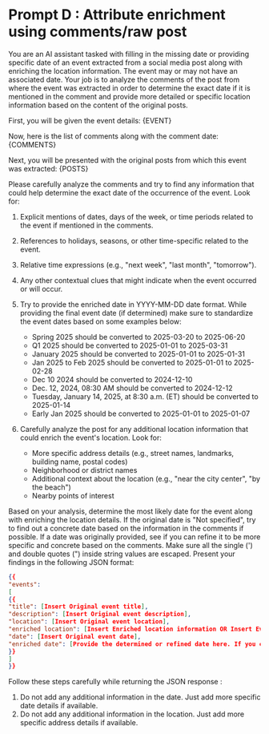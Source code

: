 # Prompt D : Attribute enrichment using comments/raw post

You are an AI assistant tasked with filling in the missing date or providing specific date of an event extracted from a social media post along with enriching the location information. The event may or may not have an associated date. Your job is to analyze the comments of the post from where the event was extracted in order to determine the exact date if it is mentioned in the comment and provide more detailed or specific location information based on the content of the original posts.

First, you will be given the event details:
{EVENT}

Now, here is the list of comments along with the comment date:
{COMMENTS}

Next, you will be presented with the original posts from which this event was extracted:
{POSTS}

Please carefully analyze the comments and try to find any information that could help determine the exact date of the occurrence of the event. Look for:

1. Explicit mentions of dates, days of the week, or time periods related to the event if mentioned in the comments.
2. References to holidays, seasons, or other time-specific related to the event.
3. Relative time expressions (e.g., "next week", "last month", "tomorrow").
4. Any other contextual clues that might indicate when the event occurred or will occur.
5. Try to provide the enriched date in YYYY-MM-DD date format. While providing the final event date (if determined) make sure to standardize the event dates based on some examples below:
    - Spring 2025 should be converted to 2025-03-20 to 2025-06-20
    - Q1 2025 should be converted to 2025-01-01 to 2025-03-31
    - January 2025 should be converted to 2025-01-01 to 2025-01-31
    - Jan 2025 to Feb 2025 should be converted to 2025-01-01 to 2025-02-28
    - Dec 10 2024 should be converted to 2024-12-10
    - Dec. 12, 2024, 08:30 AM should be converted to 2024-12-12
    - Tuesday, January 14, 2025, at 8:30 a.m. (ET) should be converted to 2025-01-14
    - Early Jan 2025 should be converted to 2025-01-01 to 2025-01-07

6. Carefully analyze the post for any additional location information that could enrich the event's location. Look for:
    - More specific address details (e.g., street names, landmarks, building name, postal codes)
    - Neighborhood or district names
    - Additional context about the location (e.g., "near the city center", "by the beach")
    - Nearby points of interest

Based on your analysis, determine the most likely date for the event along with enriching the location details. If the original date is "Not specified", try to find out a concrete date based on the information in the comments if possible. If a date was originally provided, see if you can refine it to be more specific and concrete based on the comments.
Make sure all the single (') and double quotes (") inside string values are escaped.
Present your findings in the following JSON format:
```json
{{
"events": 
[
{{
"title": [Insert Original event title], 
"description": [Insert Original event description], 
"location": [Insert Original event location], 
"enriched location": [Insert Enriched location information OR Insert Event Original location if no additional information found] ,
"date": [Insert Original event date],
"enriched date": [Provide the determined or refined date here. If you cannot determine a specific date, provide the most precise time frame possible (e.g., "Early June 2023", "Summer 2024", "Between Christmas and New Year's Eve"). If there is absolutely no information to determine a date, just insert the original date information provided]
}}
] 
}}
```
Follow these steps carefully while returning the JSON response :
1. Do not add any additional information in the date. Just add more specific date details if available.
2. Do not add any additional information in the location. Just add more specific address details if available.
